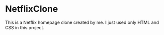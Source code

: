 # NetflixClone
This is a Netflix homepage clone created by me.
I just used only HTML and CSS in this project.
